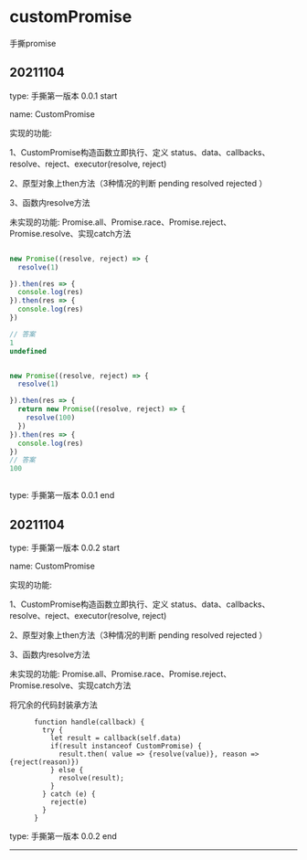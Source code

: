 # customPromise
手撕promise


20211104
------------
type: 手撕第一版本 0.0.1 start

name: CustomPromise

实现的功能:

1、CustomPromise构造函数立即执行、定义 status、data、callbacks、resolve、reject、executor(resolve, reject)

2、原型对象上then方法（3种情况的判断 pending resolved rejected ）

3、函数内resolve方法

未实现的功能:
Promise.all、Promise.race、Promise.reject、Promise.resolve、实现catch方法




```javascript

new Promise((resolve, reject) => {
  resolve(1)

}).then(res => {
  console.log(res)
}).then(res => {
  console.log(res)
})

// 答案
1 
undefined


new Promise((resolve, reject) => {
  resolve(1)

}).then(res => {
  return new Promise((resolve, reject) => {
    resolve(100)
  })
}).then(res => {
  console.log(res)
})
// 答案
100



```

type: 手撕第一版本 0.0.1 end

20211104
------------

type: 手撕第一版本 0.0.2 start

name: CustomPromise

实现的功能:

1、CustomPromise构造函数立即执行、定义 status、data、callbacks、resolve、reject、executor(resolve, reject)

2、原型对象上then方法（3种情况的判断 pending resolved rejected ）

3、函数内resolve方法

未实现的功能:
Promise.all、Promise.race、Promise.reject、Promise.resolve、实现catch方法

将冗余的代码封装承方法
```
      function handle(callback) {
        try {
          let result = callback(self.data)
          if(result instanceof CustomPromise) {
            result.then( value => {resolve(value)}, reason => {reject(reason)})
          } else {
            resolve(result);
          }
        } catch (e) {
          reject(e)
        }
      }
```



type: 手撕第一版本 0.0.2 end

------------